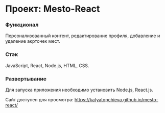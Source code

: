 # Проект: Mesto-React

### Функционал
Персонализованный контент, редактирование профиля, добавление и удаление акрточек мест.

### Стэк
JavaScript, React, Node.js, HTML, CSS.

### Развертывание
Для запуска приложения необходимо установить Node.js, React.js.

Сайт доступен для просмотра: https://katyatopchieva.github.io/mesto-react/